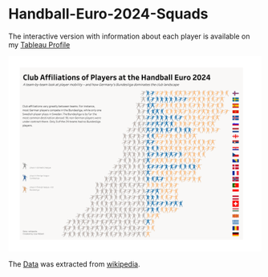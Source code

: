 # Handball-Euro-2024-Squads

The interactive version with information about each player is available on my [Tableau Profile](https://public.tableau.com/views/EHFEuro2024Squads31/EHFSquads?:language=de-DE&:sid=&:redirect=auth&:display_count=n&:origin=viz_share_link)

![Visualization](./Visualization_Euro_2024_Squads.png)

The [Data](./handball_euro_2024_dataset.csv) was extracted from [wikipedia](https://en.wikipedia.org/wiki/2024_European_Men%27s_Handball_Championship_squads).

